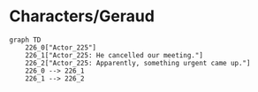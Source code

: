 # Characters/Geraud


```mermaid
graph TD
    226_0["Actor_225"]
    226_1["Actor_225: He cancelled our meeting."]
    226_2["Actor_225: Apparently, something urgent came up."]
    226_0 --> 226_1
    226_1 --> 226_2
```